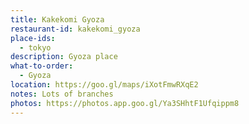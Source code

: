 ```yaml
---
title: Kakekomi Gyoza
restaurant-id: kakekomi_gyoza
place-ids:
  - tokyo
description: Gyoza place
what-to-order:
  - Gyoza
location: https://goo.gl/maps/iXotFmwRXqE2
notes: Lots of branches
photos: https://photos.app.goo.gl/Ya3SHhtF1Ufqippm8
---
```


